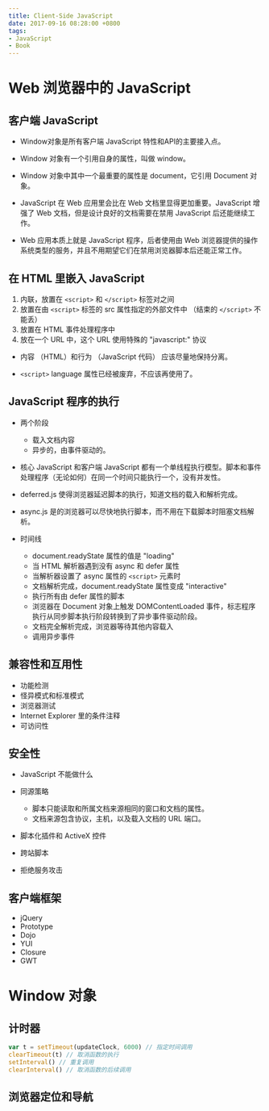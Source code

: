 ```yaml
---
title: Client-Side JavaScript
date: 2017-09-16 08:28:00 +0800
tags:
- JavaScript
- Book
---
```


# Web 浏览器中的 JavaScript

## 客户端 JavaScript

+ Window对象是所有客户端 JavaScript 特性和API的主要接入点。

+ Window 对象有一个引用自身的属性，叫做 window。

+ Window 对象中其中一个最重要的属性是 document，它引用 Document 对象。

+ JavaScript 在 Web 应用里会比在 Web 文档里显得更加重要。JavaScript 增强了 Web 文档，但是设计良好的文档需要在禁用 JavaScript 后还能继续工作。
+ Web 应用本质上就是 JavaScript 程序，后者使用由 Web 浏览器提供的操作系统类型的服务，并且不用期望它们在禁用浏览器脚本后还能正常工作。

## 在 HTML 里嵌入 JavaScript

1. 内联，放置在 `<script>` 和 `</script>` 标签对之间
2. 放置在由 `<script>` 标签的 src 属性指定的外部文件中 （结束的 `</script>` 不能丢）
3. 放置在 HTML 事件处理程序中
4. 放在一个 URL 中，这个 URL 使用特殊的 "javascript:" 协议

+ 内容 （HTML）和行为 （JavaScript 代码） 应该尽量地保持分离。

+ `<script>` language 属性已经被废弃，不应该再使用了。

## JavaScript 程序的执行

+ 两个阶段

    + 载入文档内容
    + 异步的，由事件驱动的。

+ 核心 JavaScript 和客户端 JavaScript 都有一个单线程执行模型。脚本和事件处理程序（无论如何）在同一个时间只能执行一个，没有并发性。

+ deferred.js 使得浏览器延迟脚本的执行，知道文档的载入和解析完成。
+ async.js 是的浏览器可以尽快地执行脚本，而不用在下载脚本时阻塞文档解析。

+ 时间线

    + document.readyState 属性的值是 "loading"
    + 当 HTML 解析器遇到没有 async 和 defer 属性
    + 当解析器设置了 async 属性的 `<script>` 元素时
    + 文档解析完成，document.readyState 属性变成 "interactive"
    + 执行所有由 defer 属性的脚本
    + 浏览器在 Document 对象上触发 DOMContentLoaded 事件，标志程序执行从同步脚本执行阶段转换到了异步事件驱动阶段。
    + 文档完全解析完成，浏览器等待其他内容载入
    + 调用异步事件

## 兼容性和互用性

+ 功能检测
+ 怪异模式和标准模式
+ 浏览器测试
+ Internet Explorer 里的条件注释
+ 可访问性

## 安全性

+ JavaScript 不能做什么
+ 同源策略

    + 脚本只能读取和所属文档来源相同的窗口和文档的属性。
    + 文档来源包含协议，主机，以及载入文档的 URL 端口。

+ 脚本化插件和 ActiveX 控件
+ 跨站脚本
+ 拒绝服务攻击

## 客户端框架

+ jQuery
+ Prototype
+ Dojo
+ YUI
+ Closure
+ GWT

# Window 对象

## 计时器

```js
var t = setTimeout(updateClock, 6000) // 指定时间调用
clearTimeout(t) // 取消函数的执行
setInterval() // 重复调用
clearInterval() // 取消函数的后续调用
```

## 浏览器定位和导航
